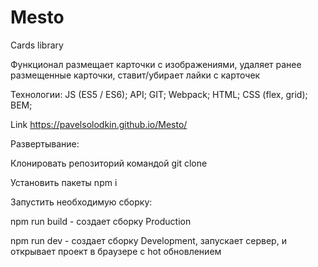 # Mesto
Cards library

Функционал
размещает карточки с изображениями, удаляет ранее размещенные карточки, ставит/убирает лайки с карточек

Технологии:
JS (ES5 / ES6); API; GIT; Webpack; HTML; CSS (flex, grid); BEM;

Link https://pavelsolodkin.github.io/Mesto/

Развертывание:

Клонировать репозиторий командой git clone

Установить пакеты npm i

Запустить необходимую сборку:

npm run build - создает сборку Production

npm run dev - создает сборку Development, запускает сервер, и открывает проект в браузере с hot обновлением
